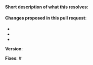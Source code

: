 #### Short description of what this resolves:


#### Changes proposed in this pull request:

-
-
-

**Version**:

**Fixes**: #
